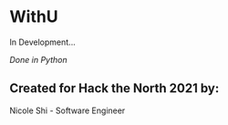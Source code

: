 # WithU

In Development...

*Done in Python*

## Created for Hack the North 2021 by:

Nicole Shi - Software Engineer
